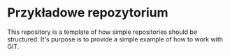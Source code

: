 # Przykładowe repozytorium

This repository is a template of how simple repositories should be structured. It's purpose is to provide a simple example of how to work with GIT.
